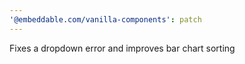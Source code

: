 ```yaml
---
'@embeddable.com/vanilla-components': patch
---
```


Fixes a dropdown error and improves bar chart sorting
